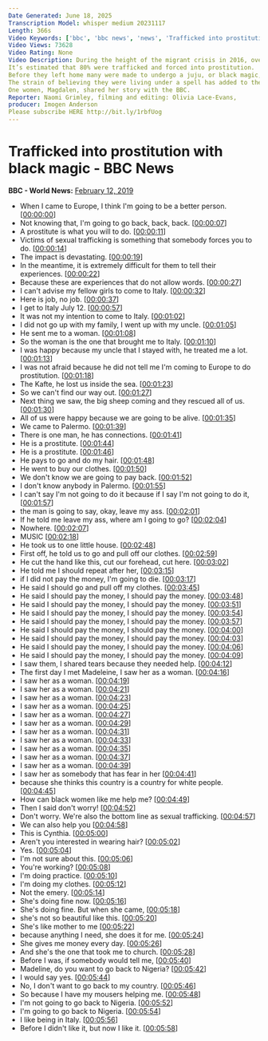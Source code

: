 ```yaml
---
Date Generated: June 18, 2025
Transcription Model: whisper medium 20231117
Length: 366s
Video Keywords: ['bbc', 'bbc news', 'news', 'Trafficked into prostitution', 'migrant crisis', 'black magic', 'magic', 'prostitution', 'Nigerian women', 'women', 'italy', 'italy news', 'trafficking', 'human trafficking', 'immigrants', 'migration', 'europe']
Video Views: 73628
Video Rating: None
Video Description: During the height of the migrant crisis in 2016, over 11,000 Nigerian women made the journey to Italy in the hope of making a better life.
It’s estimated that 80% were trafficked and forced into prostitution.
Before they left home many were made to undergo a juju, or black magic, ceremony in which they swore – on pain of death - they would pay back their traffickers.
The strain of believing they were living under a spell has added to their mental health problems.
One women, Magdalen, shared her story with the BBC.
Reporter: Naomi Grimley, filming and editing: Olivia Lace-Evans, 
producer: Imogen Anderson
Please subscribe HERE http://bit.ly/1rbfUog
---
```


# Trafficked into prostitution with black magic - BBC News
**BBC - World News:** [February 12, 2019](https://www.youtube.com/watch?v=epfED62IA8Q)
*  When I came to Europe, I think I'm going to be a better person. [[00:00:00](https://www.youtube.com/watch?v=epfED62IA8Q&t=0.0s)]
*  Not knowing that, I'm going to go back, back, back. [[00:00:07](https://www.youtube.com/watch?v=epfED62IA8Q&t=7.0s)]
*  A prostitute is what you will to do. [[00:00:11](https://www.youtube.com/watch?v=epfED62IA8Q&t=11.0s)]
*  Victims of sexual trafficking is something that somebody forces you to do. [[00:00:14](https://www.youtube.com/watch?v=epfED62IA8Q&t=14.0s)]
*  The impact is devastating. [[00:00:19](https://www.youtube.com/watch?v=epfED62IA8Q&t=19.0s)]
*  In the meantime, it is extremely difficult for them to tell their experiences. [[00:00:22](https://www.youtube.com/watch?v=epfED62IA8Q&t=22.0s)]
*  Because these are experiences that do not allow words. [[00:00:27](https://www.youtube.com/watch?v=epfED62IA8Q&t=27.0s)]
*  I can't advise my fellow girls to come to Italy. [[00:00:32](https://www.youtube.com/watch?v=epfED62IA8Q&t=32.0s)]
*  Here is job, no job. [[00:00:37](https://www.youtube.com/watch?v=epfED62IA8Q&t=37.0s)]
*  I get to Italy July 12. [[00:00:57](https://www.youtube.com/watch?v=epfED62IA8Q&t=57.0s)]
*  It was not my intention to come to Italy. [[00:01:02](https://www.youtube.com/watch?v=epfED62IA8Q&t=62.0s)]
*  I did not go up with my family, I went up with my uncle. [[00:01:05](https://www.youtube.com/watch?v=epfED62IA8Q&t=65.0s)]
*  He sent me to a woman. [[00:01:08](https://www.youtube.com/watch?v=epfED62IA8Q&t=68.0s)]
*  So the woman is the one that brought me to Italy. [[00:01:10](https://www.youtube.com/watch?v=epfED62IA8Q&t=70.0s)]
*  I was happy because my uncle that I stayed with, he treated me a lot. [[00:01:13](https://www.youtube.com/watch?v=epfED62IA8Q&t=73.0s)]
*  I was not afraid because he did not tell me I'm coming to Europe to do prostitution. [[00:01:18](https://www.youtube.com/watch?v=epfED62IA8Q&t=78.0s)]
*  The Kafte, he lost us inside the sea. [[00:01:23](https://www.youtube.com/watch?v=epfED62IA8Q&t=83.0s)]
*  So we can't find our way out. [[00:01:27](https://www.youtube.com/watch?v=epfED62IA8Q&t=87.0s)]
*  Next thing we saw, the big sheep coming and they rescued all of us. [[00:01:30](https://www.youtube.com/watch?v=epfED62IA8Q&t=90.0s)]
*  All of us were happy because we are going to be alive. [[00:01:35](https://www.youtube.com/watch?v=epfED62IA8Q&t=95.0s)]
*  We came to Palermo. [[00:01:39](https://www.youtube.com/watch?v=epfED62IA8Q&t=99.0s)]
*  There is one man, he has connections. [[00:01:41](https://www.youtube.com/watch?v=epfED62IA8Q&t=101.0s)]
*  He is a prostitute. [[00:01:44](https://www.youtube.com/watch?v=epfED62IA8Q&t=104.0s)]
*  He is a prostitute. [[00:01:46](https://www.youtube.com/watch?v=epfED62IA8Q&t=106.0s)]
*  He pays to go and do my hair. [[00:01:48](https://www.youtube.com/watch?v=epfED62IA8Q&t=108.0s)]
*  He went to buy our clothes. [[00:01:50](https://www.youtube.com/watch?v=epfED62IA8Q&t=110.0s)]
*  We don't know we are going to pay back. [[00:01:52](https://www.youtube.com/watch?v=epfED62IA8Q&t=112.0s)]
*  I don't know anybody in Palermo. [[00:01:55](https://www.youtube.com/watch?v=epfED62IA8Q&t=115.0s)]
*  I can't say I'm not going to do it because if I say I'm not going to do it, [[00:01:57](https://www.youtube.com/watch?v=epfED62IA8Q&t=117.0s)]
*  the man is going to say, okay, leave my ass. [[00:02:01](https://www.youtube.com/watch?v=epfED62IA8Q&t=121.0s)]
*  If he told me leave my ass, where am I going to go? [[00:02:04](https://www.youtube.com/watch?v=epfED62IA8Q&t=124.0s)]
*  Nowhere. [[00:02:07](https://www.youtube.com/watch?v=epfED62IA8Q&t=127.0s)]
*  MUSIC [[00:02:18](https://www.youtube.com/watch?v=epfED62IA8Q&t=138.0s)]
*  He took us to one little house. [[00:02:48](https://www.youtube.com/watch?v=epfED62IA8Q&t=168.0s)]
*  First off, he told us to go and pull off our clothes. [[00:02:59](https://www.youtube.com/watch?v=epfED62IA8Q&t=179.4s)]
*  He cut the hand like this, cut our forehead, cut here. [[00:03:02](https://www.youtube.com/watch?v=epfED62IA8Q&t=182.88s)]
*  He told me I should repeat after her, [[00:03:15](https://www.youtube.com/watch?v=epfED62IA8Q&t=195.32s)]
*  if I did not pay the money, I'm going to die. [[00:03:17](https://www.youtube.com/watch?v=epfED62IA8Q&t=197.68s)]
*  He said I should go and pull off my clothes. [[00:03:45](https://www.youtube.com/watch?v=epfED62IA8Q&t=225.32s)]
*  He said I should pay the money, I should pay the money. [[00:03:48](https://www.youtube.com/watch?v=epfED62IA8Q&t=228.32s)]
*  He said I should pay the money, I should pay the money. [[00:03:51](https://www.youtube.com/watch?v=epfED62IA8Q&t=231.32s)]
*  He said I should pay the money, I should pay the money. [[00:03:54](https://www.youtube.com/watch?v=epfED62IA8Q&t=234.32s)]
*  He said I should pay the money, I should pay the money. [[00:03:57](https://www.youtube.com/watch?v=epfED62IA8Q&t=237.32s)]
*  He said I should pay the money, I should pay the money. [[00:04:00](https://www.youtube.com/watch?v=epfED62IA8Q&t=240.32s)]
*  He said I should pay the money, I should pay the money. [[00:04:03](https://www.youtube.com/watch?v=epfED62IA8Q&t=243.32s)]
*  He said I should pay the money, I should pay the money. [[00:04:06](https://www.youtube.com/watch?v=epfED62IA8Q&t=246.32s)]
*  He said I should pay the money, I should pay the money. [[00:04:09](https://www.youtube.com/watch?v=epfED62IA8Q&t=249.32s)]
*  I saw them, I shared tears because they needed help. [[00:04:12](https://www.youtube.com/watch?v=epfED62IA8Q&t=252.32s)]
*  The first day I met Madeleine, I saw her as a woman. [[00:04:16](https://www.youtube.com/watch?v=epfED62IA8Q&t=256.32s)]
*  I saw her as a woman. [[00:04:19](https://www.youtube.com/watch?v=epfED62IA8Q&t=259.32s)]
*  I saw her as a woman. [[00:04:21](https://www.youtube.com/watch?v=epfED62IA8Q&t=261.32s)]
*  I saw her as a woman. [[00:04:23](https://www.youtube.com/watch?v=epfED62IA8Q&t=263.32s)]
*  I saw her as a woman. [[00:04:25](https://www.youtube.com/watch?v=epfED62IA8Q&t=265.32s)]
*  I saw her as a woman. [[00:04:27](https://www.youtube.com/watch?v=epfED62IA8Q&t=267.32s)]
*  I saw her as a woman. [[00:04:29](https://www.youtube.com/watch?v=epfED62IA8Q&t=269.32s)]
*  I saw her as a woman. [[00:04:31](https://www.youtube.com/watch?v=epfED62IA8Q&t=271.32s)]
*  I saw her as a woman. [[00:04:33](https://www.youtube.com/watch?v=epfED62IA8Q&t=273.32s)]
*  I saw her as a woman. [[00:04:35](https://www.youtube.com/watch?v=epfED62IA8Q&t=275.32s)]
*  I saw her as a woman. [[00:04:37](https://www.youtube.com/watch?v=epfED62IA8Q&t=277.32s)]
*  I saw her as a woman. [[00:04:39](https://www.youtube.com/watch?v=epfED62IA8Q&t=279.32s)]
*  I saw her as somebody that has fear in her [[00:04:41](https://www.youtube.com/watch?v=epfED62IA8Q&t=281.32s)]
*  because she thinks this country is a country for white people. [[00:04:45](https://www.youtube.com/watch?v=epfED62IA8Q&t=285.32s)]
*  How can black women like me help me? [[00:04:49](https://www.youtube.com/watch?v=epfED62IA8Q&t=289.32s)]
*  Then I said don't worry! [[00:04:52](https://www.youtube.com/watch?v=epfED62IA8Q&t=292.32s)]
*  Don't worry. We're also the bottom line as sexual trafficking. [[00:04:57](https://www.youtube.com/watch?v=epfED62IA8Q&t=297.32s)]
*  We can also help you [[00:04:58](https://www.youtube.com/watch?v=epfED62IA8Q&t=298.32s)]
*  This is Cynthia. [[00:05:00](https://www.youtube.com/watch?v=epfED62IA8Q&t=300.32s)]
*  Aren't you interested in wearing hair? [[00:05:02](https://www.youtube.com/watch?v=epfED62IA8Q&t=302.32s)]
*  Yes. [[00:05:04](https://www.youtube.com/watch?v=epfED62IA8Q&t=304.32s)]
*  I'm not sure about this. [[00:05:06](https://www.youtube.com/watch?v=epfED62IA8Q&t=306.32s)]
*  You're working? [[00:05:08](https://www.youtube.com/watch?v=epfED62IA8Q&t=308.32s)]
*  I'm doing practice. [[00:05:10](https://www.youtube.com/watch?v=epfED62IA8Q&t=310.32s)]
*  I'm doing my clothes. [[00:05:12](https://www.youtube.com/watch?v=epfED62IA8Q&t=312.32s)]
*  Not the emery. [[00:05:14](https://www.youtube.com/watch?v=epfED62IA8Q&t=314.32s)]
*  She's doing fine now. [[00:05:16](https://www.youtube.com/watch?v=epfED62IA8Q&t=316.32s)]
*  She's doing fine. But when she came, [[00:05:18](https://www.youtube.com/watch?v=epfED62IA8Q&t=318.32s)]
*  she's not so beautiful like this. [[00:05:20](https://www.youtube.com/watch?v=epfED62IA8Q&t=320.32s)]
*  She's like mother to me [[00:05:22](https://www.youtube.com/watch?v=epfED62IA8Q&t=322.32s)]
*  because anything I need, she does it for me. [[00:05:24](https://www.youtube.com/watch?v=epfED62IA8Q&t=324.32s)]
*  She gives me money every day. [[00:05:26](https://www.youtube.com/watch?v=epfED62IA8Q&t=326.32s)]
*  And she's the one that took me to church. [[00:05:28](https://www.youtube.com/watch?v=epfED62IA8Q&t=328.32s)]
*  Before I was, if somebody would tell me, [[00:05:40](https://www.youtube.com/watch?v=epfED62IA8Q&t=340.32s)]
*  Madeline, do you want to go back to Nigeria? [[00:05:42](https://www.youtube.com/watch?v=epfED62IA8Q&t=342.32s)]
*  I would say yes. [[00:05:44](https://www.youtube.com/watch?v=epfED62IA8Q&t=344.32s)]
*  No, I don't want to go back to my country. [[00:05:46](https://www.youtube.com/watch?v=epfED62IA8Q&t=346.32s)]
*  So because I have my mousers helping me. [[00:05:48](https://www.youtube.com/watch?v=epfED62IA8Q&t=348.32s)]
*  I'm not going to go back to Nigeria. [[00:05:52](https://www.youtube.com/watch?v=epfED62IA8Q&t=352.32s)]
*  I'm going to go back to Nigeria. [[00:05:54](https://www.youtube.com/watch?v=epfED62IA8Q&t=354.32s)]
*  I like being in Italy. [[00:05:56](https://www.youtube.com/watch?v=epfED62IA8Q&t=356.32s)]
*  Before I didn't like it, but now I like it. [[00:05:58](https://www.youtube.com/watch?v=epfED62IA8Q&t=358.32s)]

